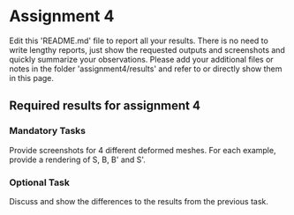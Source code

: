 # Assignment 4

Edit this 'README.md' file to report all your results. There is no need to write lengthy reports, just show the requested outputs and screenshots and quickly summarize your observations. Please add your additional files or notes in the folder 'assignment4/results' and refer to or directly show them in this page.

## Required results for assignment 4

### Mandatory Tasks

Provide screenshots for 4 different deformed meshes. For each example, provide a rendering of S, B, B' and S'.

### Optional Task

Discuss and show the differences to the results from the previous task. 

